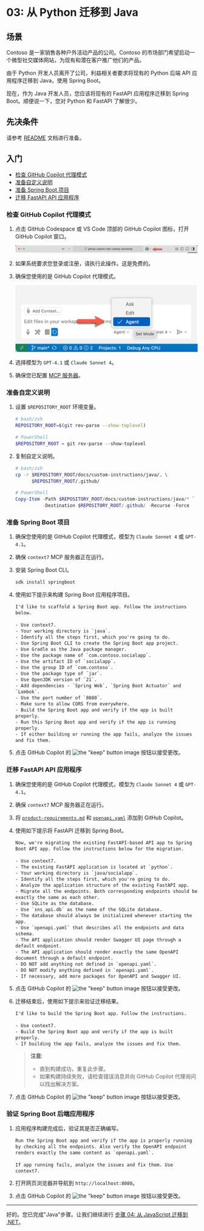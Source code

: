 # 03: 从 Python 迁移到 Java

## 场景

Contoso 是一家销售各种户外活动产品的公司。Contoso 的市场部门希望启动一个微型社交媒体网站，为现有和潜在客户推广他们的产品。

由于 Python 开发人员离开了公司，利益相关者要求将现有的 Python 后端 API 应用程序迁移到 Java，使用 Spring Boot。

现在，作为 Java 开发人员，您应该将现有的 FastAPI 应用程序迁移到 Spring Boot。顺便说一下，您对 Python 和 FastAPI 了解很少。

## 先决条件

请参考 [README](../../README.md) 文档进行准备。

## 入门

- [检查 GitHub Copilot 代理模式](#检查-github-copilot-代理模式)
- [准备自定义说明](#准备自定义说明)
- [准备 Spring Boot 项目](#准备-spring-boot-项目)
- [迁移 FastAPI API 应用程序](#迁移-fastapi-api-应用程序)

### 检查 GitHub Copilot 代理模式

1. 点击 GitHub Codespace 或 VS Code 顶部的 GitHub Copilot 图标，打开 GitHub Copilot 窗口。

   ![Open GitHub Copilot Chat](../../../docs/images/setup-02.png)

2. 如果系统要求您登录或注册，请执行此操作。这是免费的。
3. 确保您使用的是 GitHub Copilot 代理模式。

   ![GitHub Copilot Agent Mode](../../../docs/images/setup-03.png)

4. 选择模型为 `GPT-4.1` 或 `Claude Sonnet 4`。
5. 确保您已配置 [MCP 服务器](./00-setup.md#设置-mcp-服务器)。

### 准备自定义说明

1. 设置 `$REPOSITORY_ROOT` 环境变量。

   ```bash
   # bash/zsh
   REPOSITORY_ROOT=$(git rev-parse --show-toplevel)
   ```

   ```powershell
   # PowerShell
   $REPOSITORY_ROOT = git rev-parse --show-toplevel
   ```

2. 复制自定义说明。

    ```bash
    # bash/zsh
    cp -r $REPOSITORY_ROOT/docs/custom-instructions/java/. \
          $REPOSITORY_ROOT/.github/
    ```

    ```powershell
    # PowerShell
    Copy-Item -Path $REPOSITORY_ROOT/docs/custom-instructions/java/* `
              -Destination $REPOSITORY_ROOT/.github/ -Recurse -Force
    ```

### 准备 Spring Boot 项目

1. 确保您使用的是 GitHub Copilot 代理模式，模型为 `Claude Sonnet 4` 或 `GPT-4.1`。
2. 确保 `context7` MCP 服务器正在运行。
3. 安装 Spring Boot CLI。

    ```bash
    sdk install springboot
    ```

4. 使用如下提示来构建 Spring Boot 应用程序项目。

    ```text
    I'd like to scaffold a Spring Boot app. Follow the instructions below.

    - Use context7.
    - Your working directory is `java`.
    - Identify all the steps first, which you're going to do.
    - Use Spring Boot CLI to create the Spring Boot app project.
    - Use Gradle as the Java package manager.
    - Use the package name of `com.contoso.socialapp`.
    - Use the artifact ID of `socialapp`.
    - Use the group ID of `com.contoso`.
    - Use the package type of `jar`.
    - Use OpenJDK version of `21`.
    - Add dependencies - `Spring Web`, `Spring Boot Actuator` and `Lombok`.
    - Use the port number of `8080`.
    - Make sure to allow CORS from everywhere.
    - Build the Spring Boot app and verify if the app is built properly.
    - Run this Spring Boot app and verify if the app is running properly.
    - If either building or running the app fails, analyze the issues and fix them.
    ```

5. 点击 GitHub Copilot 的 ![the "keep" button image](https://img.shields.io/badge/keep-blue) 按钮以接受更改。

### 迁移 FastAPI API 应用程序

1. 确保您使用的是 GitHub Copilot 代理模式，模型为 `Claude Sonnet 4` 或 `GPT-4.1`。
2. 确保 `context7` MCP 服务器正在运行。
3. 将 [`product-requirements.md`](../../product-requirements.md) 和 [`openapi.yaml`](../openapi.yaml) 添加到 GitHub Copilot。
4. 使用如下提示将 FastAPI 迁移到 Spring Boot。

    ```text
    Now, we're migrating the existing FastAPI-based API app to Spring Boot API app. Follow the instructions below for the migration.
    
    - Use context7.
    - The existing FastAPI application is located at `python`.
    - Your working directory is `java/socialapp`.
    - Identify all the steps first, which you're going to do.
    - Analyze the application structure of the existing FastAPI app.
    - Migrate all the endpoints. Both corresponding endpoints should be exactly the same as each other.
    - Use SQLite as the database.
    - Use `sns_api.db` as the name of the SQLite database.
    - The database should always be initialized whenever starting the app.
    - Use `openapi.yaml` that describes all the endpoints and data schema.
    - The API application should render Swagger UI page through a default endpoint.
    - The API application should render exactly the same OpenAPI document through a default endpoint.
    - DO NOT add anything not defined in `openapi.yaml`.
    - DO NOT modify anything defined in `openapi.yaml`.
    - If necessary, add more packages for OpenAPI and Swagger UI.
    ```

5. 点击 GitHub Copilot 的 ![the "keep" button image](https://img.shields.io/badge/keep-blue) 按钮以接受更改。
6. 迁移结束后，使用如下提示来验证迁移结果。

    ```text
    I'd like to build the Spring Boot app. Follow the instructions.

    - Use context7.
    - Build the Spring Boot app and verify if the app is built properly.
    - If building the app fails, analyze the issues and fix them.
    ```

   > **注意**:
   >
   > - 直到构建成功，重复此步骤。
   > - 如果构建持续失败，请检查错误消息并向 GitHub Copilot 代理询问以找出解决方案。

7. 点击 GitHub Copilot 的 ![the "keep" button image](https://img.shields.io/badge/keep-blue) 按钮以接受更改。

### 验证 Spring Boot 后端应用程序

1. 应用程序构建完成后，验证其是否正确编写。

    ```text
    Run the Spring Boot app and verify if the app is properly running by checking all the endpoints. Also verify the OpenAPI endpoint renders exactly the same content as `openapi.yaml`.

    If app running fails, analyze the issues and fix them. Use context7.
    ```

2. 打开网页浏览器并导航到 `http://localhost:8080`。
3. 点击 GitHub Copilot 的 ![the "keep" button image](https://img.shields.io/badge/keep-blue) 按钮以接受更改。

---

好的。您已完成"Java"步骤。让我们继续进行 [步骤 04: 从 JavaScript 迁移到 .NET](./04-dotnet.md)。